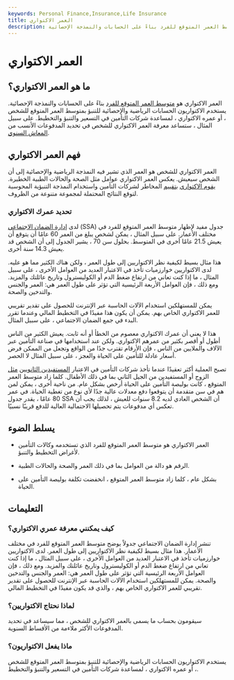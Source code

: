 ```yaml
---
keywords: Personal Finance,Insurance,Life Insurance
title: العمر الاكتواري
description: العمر الاكتواري هو متوسط العمر المتوقع للفرد بناءً على الحسابات والنمذجة الإحصائية.
---
```


# العمر الاكتواري
## ما هو العمر الاكتواري؟

العمر الاكتواري هو [متوسط العمر المتوقع للفرد](/lifeexpectancy) بناءً على الحسابات والنمذجة الإحصائية. يستخدم الاكتواريون الحسابات الرياضية والإحصائية للتنبؤ بمتوسط العمر المتوقع للشخص ، أو عمره الاكتواري ، لمساعدة شركات التأمين في التسعير والتنبؤ والتخطيط. على سبيل المثال ، ستساعد معرفة العمر الاكتواري للشخص في تحديد المدفوعات الأنسب من [المعاش السنوي](/annuity).

## فهم العمر الاكتواري

العمر الاكتواري للشخص هو العمر الذي تشير فيه النمذجة الرياضية والإحصائية إلى أن الشخص سيعيش. يعكس العمر الاكتواري عوامل مثل الصحة والحالات الطبية الخطيرة. [يقوم الاكتواري](/actuary) [بتقييم](/actuary) المخاطر لشركات التأمين واستخدام النمذجة التنبؤية المحوسبة لتوقع النتائج المحتملة لمجموعة متنوعة من الظروف.

### تحديد عمرك الاكتواري

لدى [إدارة الضمان الاجتماعي](/ssa) (SSA) جدول مفيد لإظهار متوسط العمر المتوقع للفرد في مختلف الأعمار. على سبيل المثال ، يمكن لشخص يبلغ من العمر 60 عامًا أن يتوقع أن يعيش 21.5 عامًا أخرى في المتوسط. بحلول سن 70 ، يشير الجدول إلى أن الشخص قد يعيش 14.3 سنة أخرى.

هذا مثال بسيط لكيفية نظر الاكتواريين إلى طول العمر ، ولكن هناك الكثير مما هو عليه. لدى الاكتواريين خوارزميات تأخذ في الاعتبار العديد من العوامل الأخرى ، على سبيل المثال ، ما إذا كنت تعاني من ارتفاع ضغط الدم أو الكوليسترول وتاريخ عائلتك والمزيد. ومع ذلك ، فإن العوامل الأربعة الرئيسية التي تؤثر على طول العمر هي: العمر والجنس والتدخين والصحة.

يمكن للمستهلكين استخدام الآلات الحاسبة عبر الإنترنت للحصول على تقدير تقريبي للعمر الاكتواري الخاص بهم. يمكن أن يكون هذا مفيدًا في التخطيط المالي وعندما تقرر البدء في جمع الضمان الاجتماعي ، على سبيل المثال.

هذا لا يعني أن عمرك الاكتواري معصوم من الخطأ أو أنه ثابت. يعيش الكثير من الناس أطول أو أقصر بكثير من عمرهم الاكتواري. ولكن عند استخدامها في صناعة التأمين عبر الآلاف والملايين من الناس ، فإن الأرقام تقترب جدًا من الواقع وتجعل من الممكن فرض أسعار عادلة للتأمين على الحياة والعجز ، على سبيل المثال لا الحصر.

تصبح العملية أكثر تعقيدًا عندما تأخذ شركات التأمين في الاعتبار [المستفيدين الثانويين](/secondary-beneficiary) [مثل](/secondary-beneficiary) الزوج أو المستفيدين من الجيل الثاني بما في ذلك الأطفال. كلما زاد متوسط العمر المتوقع ، كانت بوليصة التأمين على الحياة أرخص بشكل عام. من ناحية أخرى ، يمكن لمن هم في سن متقدمة أن يتوقعوا دفع معدلات عالية جدًا لأي نوع من تغطية الحياة. في عمر 80 عامًا ، يقدر جدول SSA أن الشخص العادي لديه 8.2 سنوات للعيش ، لذلك يجب أن تعكس أي مدفوعات يتم تحصيلها الاحتمالية العالية للدفع قريبًا نسبيًا.

## يسلط الضوء

- العمر الاكتواري هو متوسط العمر المتوقع للفرد الذي تستخدمه وكالات التأمين لأغراض التخطيط والتنبؤ.

- الرقم هو دالة من العوامل بما في ذلك العمر والصحة والحالات الطبية.

- بشكل عام ، كلما زاد متوسط العمر المتوقع ، انخفضت تكلفة بوليصة التأمين على الحياة.

## التعليمات

### كيف يمكنني معرفة عمري الاكتواري؟

تنشر إدارة الضمان الاجتماعي جدولاً يوضح متوسط العمر المتوقع للفرد في مختلف الأعمار. هذا مثال بسيط لكيفية نظر الاكتواريين إلى طول العمر. لدى الاكتواريين خوارزميات تأخذ في الاعتبار العديد من العوامل الأخرى ، على سبيل المثال ، ما إذا كنت تعاني من ارتفاع ضغط الدم أو الكوليسترول وتاريخ عائلتك والمزيد. ومع ذلك ، فإن العوامل الأربعة الرئيسية التي تؤثر على طول العمر هي: العمر والجنس والتدخين والصحة. يمكن للمستهلكين استخدام الآلات الحاسبة عبر الإنترنت للحصول على تقدير تقريبي للعمر الاكتواري الخاص بهم ، والذي قد يكون مفيدًا في التخطيط المالي.

### لماذا نحتاج الاكتواريين؟

سيقومون بحساب ما يسمى بالعمر الاكتواري للشخص ، مما سيساعد في تحديد المدفوعات الأكثر ملاءمة من الأقساط السنوية.

### ماذا يفعل الاكتواريون؟

يستخدم الاكتواريون الحسابات الرياضية والإحصائية للتنبؤ بمتوسط العمر المتوقع للشخص ، أو عمره الاكتواري ، لمساعدة شركات التأمين في التسعير والتنبؤ والتخطيط.

